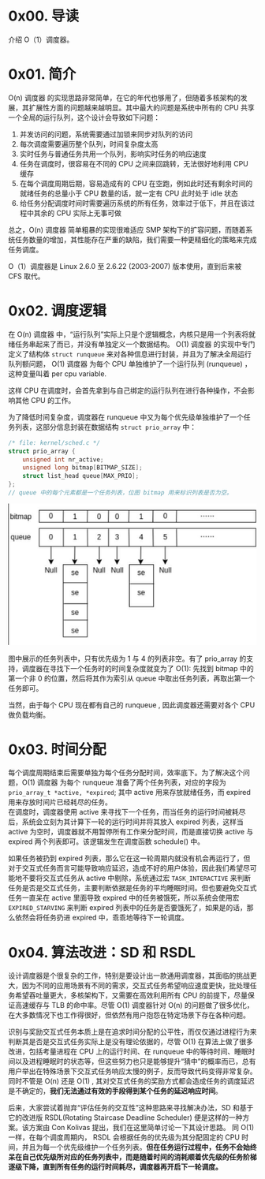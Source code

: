 # 0x00. 导读

介绍 O（1）调度器。

# 0x01. 简介

O(n) 调度器 的实现思路非常简单，在它的年代也够用了，但随着多核架构的发展，其扩展性方面的问题越来越明显。其中最大的问题是系统中所有的 CPU 共享一个全局的运行队列，这个设计会导致如下问题：

1. 并发访问的问题，系统需要通过加锁来同步对队列的访问
2. 每次调度需要遍历整个队列，时间复杂度太高
3. 实时任务与普通任务共用一个队列，影响实时任务的响应速度
4. 任务在调度时，很容易在不同的 CPU 之间来回跳转，无法很好地利用 CPU 缓存
5. 在每个调度周期后期，容易造成有的 CPU 在空跑，例如此时还有剩余时间的就绪任务的总量小于 CPU 数量的话，就一定有 CPU 此时处于 idle 状态
6. 给任务分配调度时间时需要遍历系统的所有任务，效率过于低下，并且在该过程中其余的 CPU 实际上无事可做

总之，O(n) 调度器 简单粗暴的实现很难适应 SMP 架构下的扩容问题，而随着系统任务数量的增加，其性能存在严重的缺陷，我们需要一种更精细化的策略来完成任务调度。

O（1）调度器是 Linux 2.6.0 至 2.6.22 (2003-2007) 版本使用，直到后来被 CFS 取代。

# 0x02. 调度逻辑

在 O(n) 调度器 中，“运行队列”实际上只是个逻辑概念，内核只是用一个列表将就绪任务串起来了而已，并没有单独定义一个数据结构。 O(1) 调度器 的实现中专门定义了结构体 `struct runqueue` 来对各种信息进行封装，并且为了解决全局运行队列额问题， O(1) 调度器 为每个 CPU 单独维护了一个运行队列 (runqueue) ，这种变量叫着 per cpu variable. 

这样 CPU 在调度时，会首先拿到与自己绑定的运行队列在进行各种操作，不会影响其他 CPU 的工作。  

为了降低时间复杂度，调度器在 runqueue 中又为每个优先级单独维护了一个任务列表，这部分信息封装在数据结构 `struct prio_array` 中：
```c
/* file: kernel/sched.c */
struct prio_array {
    unsigned int nr_active;
    unsigned long bitmap[BITMAP_SIZE];
    struct list_head queue[MAX_PRIO];
};
// queue 中的每个元素都是一个任务列表，位图 bitmap 用来标识列表是否为空。
```
![Alt text](../../pic/sched/o1_logic.png)

图中展示的任务列表中，只有优先级为 1 与 4 的列表非空。有了 prio_array 的支持，调度器在寻找下一个任务时的时间复杂度就变为了 O(1): 先找到 bitmap 中的第一个非 0 的位置，然后将其作为索引从 queue 中取出任务列表，再取出第一个任务即可。

当然，由于每个 CPU 现在都有自己的 runqueue , 因此调度器还需要对各个 CPU 做负载均衡。

# 0x03. 时间分配

每个调度周期结束后需要单独为每个任务分配时间，效率底下。为了解决这个问题，O(1) 调度器 为每个 runqueue 准备了两个任务列表，对应的字段为 `prio_array_t *active, *expired`; 其中 active 用来存放就绪任务，而 expired 用来存放时间片已经耗尽的任务。  
在调度时，调度器使用 active 来寻找下一个任务，而当任务的运行时间被耗尽后，系统会立刻为其计算下一轮的运行时间并将其放入 expired 列表，这样当 active 为空时，调度器就不用暂停所有工作来分配时间，而是直接切换 active 与 expired 两个列表即可。该逻辑发生在调度函数 schedule() 中。

如果任务被扔到 expired 列表，那么它在这一轮周期内就没有机会再运行了，但对于交互式任务而言可能导致响应延迟，造成不好的用户体验，因此我们希望尽可能地不要将交互式任务从 active 中剔除，系统通过宏 `TASK_INTERACTIVE` 来判断任务是否是交互式任务，主要判断依据是任务的平均睡眠时间。但也要避免交互式任务一直呆在 active 里面导致 expired 中的任务被饿死，所以系统会使用宏 `EXPIRED_STARVING` 来判断 expired 列表中的任务是否要饿死了，如果是的话，那么依然会将任务扔进 expired 中，乖乖地等待下一轮调度。

# 0x04. 算法改进：SD 和 RSDL

设计调度器是个很复杂的工作，特别是要设计出一款通用调度器，其面临的挑战更大，因为不同的应用场景有不同的需求，交互式任务希望响应速度更快，批处理任务希望吞吐量更大，多核架构下，又需要在高效利用所有 CPU 的前提下，尽量保证高速缓存与 TLB 的命中率。尽管 O(1) 调度器针对 O(n) 的问题做了很多优化，在大多数情况下也工作得很好，但依然有用户抱怨在特定场景下存在各种问题。

识别与奖励交互式任务本质上是在追求时间分配的公平性，而仅仅通过进程行为来判断其是否是交互式任务实际上是没有理论依据的，尽管 O(1) 在算法上做了很多改进，包括考量进程在 CPU 上的运行时间、在 runqueue 中的等待时间、睡眠时间以及进程睡眠时的状态等，但这些努力也只是能够提升“猜中”的概率而已，总有用户举出在特殊场景下交互式任务响应太慢的例子，反而导致代码变得非常复杂。同时不管是 O(n) 还是 O(1) , 其对交互式任务的奖励方式都会造成任务的调度延迟是不确定的，**我们无法通过有效的手段得到某个任务的延迟响应时间**。

后来，大家尝试着抛弃“评估任务的交互性”这种思路来寻找解决办法，SD 和基于它的改进版 RSDL(Rotating Staircase Deadline Scheduler) 便是这样的一种方案。该方案由 Con Kolivas 提出，我们在这里简单讨论一下其设计思路。
同 O(1) 一样，在每个调度周期内， RSDL 会根据任务的优先级为其分配固定的 CPU 时间，并且为每一个优先级维护一个任务列表。**但在任务运行过程中，任务不会始终呆在自己优先级所对应的任务列表中，而是随着时间的消耗顺着优先级的任务阶梯逐级下降，直到所有任务的运行时间耗尽，调度器再开启下一轮调度。**